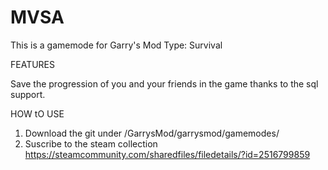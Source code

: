 # MVSA

This is a gamemode for Garry's Mod
Type: Survival

FEATURES

Save the progression of you and your friends in the game thanks to the sql support.

HOW tO USE

1. Download the git under <steam library>/GarrysMod/garrysmod/gamemodes/
2. Suscribe to the steam collection https://steamcommunity.com/sharedfiles/filedetails/?id=2516799859
